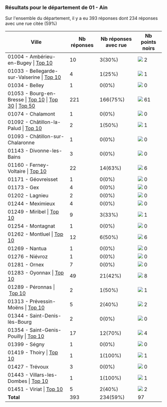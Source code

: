 ### Résultats pour le département de 01 - Ain

Sur l'ensemble du département, il y a eu 393 réponses dont 234 réponses avec une rue citée (59%)

| Ville | Nb réponses | Nb réponses avec rue | Nb points noirs |
|-------------|-------------|----------------------|-----------------|
|01004 - Ambérieu-en-Bugey&nbsp;&#124;&nbsp;<a href='01004 - Ambérieu-en-Bugey_top2.md'>Top 10</a>|10|3(30%)|<img src="../../img/bar_2.gif" />&nbsp;2|
|01033 - Bellegarde-sur-Valserine&nbsp;&#124;&nbsp;<a href='01033 - Bellegarde-sur-Valserine_top1.md'>Top 10</a>|4|1(25%)|<img src="../../img/bar_1.gif" />&nbsp;1|
|01034 - Belley|1|0(0%)|<img src="../../img/bar_0.gif" />&nbsp;0|
|01053 - Bourg-en-Bresse&nbsp;&#124;&nbsp;<a href='01053 - Bourg-en-Bresse_top10.md'>Top 10</a>&nbsp;&#124;&nbsp;<a href='01053 - Bourg-en-Bresse_top30.md'>Top 30</a>&nbsp;&#124;&nbsp;<a href='01053 - Bourg-en-Bresse_top50.md'>Top 50</a>|221|166(75%)|<img src="../../img/bar_62.gif" />&nbsp;61|
|01074 - Chalamont|1|0(0%)|<img src="../../img/bar_0.gif" />&nbsp;0|
|01092 - Châtillon-la-Palud&nbsp;&#124;&nbsp;<a href='01092 - Châtillon-la-Palud_top1.md'>Top 10</a>|2|1(50%)|<img src="../../img/bar_1.gif" />&nbsp;1|
|01093 - Châtillon-sur-Chalaronne|1|0(0%)|<img src="../../img/bar_0.gif" />&nbsp;0|
|01143 - Divonne-les-Bains|3|0(0%)|<img src="../../img/bar_0.gif" />&nbsp;0|
|01160 - Ferney-Voltaire&nbsp;&#124;&nbsp;<a href='01160 - Ferney-Voltaire_top6.md'>Top 10</a>|22|14(63%)|<img src="../../img/bar_6.gif" />&nbsp;6|
|01171 - Géovreisset|1|0(0%)|<img src="../../img/bar_0.gif" />&nbsp;0|
|01173 - Gex|4|0(0%)|<img src="../../img/bar_0.gif" />&nbsp;0|
|01202 - Lagnieu|2|0(0%)|<img src="../../img/bar_0.gif" />&nbsp;0|
|01244 - Meximieux|4|0(0%)|<img src="../../img/bar_0.gif" />&nbsp;0|
|01249 - Miribel&nbsp;&#124;&nbsp;<a href='01249 - Miribel_top1.md'>Top 10</a>|9|3(33%)|<img src="../../img/bar_1.gif" />&nbsp;1|
|01254 - Montagnat|1|0(0%)|<img src="../../img/bar_0.gif" />&nbsp;0|
|01262 - Montluel&nbsp;&#124;&nbsp;<a href='01262 - Montluel_top6.md'>Top 10</a>|12|6(50%)|<img src="../../img/bar_6.gif" />&nbsp;6|
|01269 - Nantua|1|0(0%)|<img src="../../img/bar_0.gif" />&nbsp;0|
|01276 - Niévroz|1|0(0%)|<img src="../../img/bar_0.gif" />&nbsp;0|
|01281 - Ornex|7|0(0%)|<img src="../../img/bar_0.gif" />&nbsp;0|
|01283 - Oyonnax&nbsp;&#124;&nbsp;<a href='01283 - Oyonnax_top8.md'>Top 10</a>|49|21(42%)|<img src="../../img/bar_8.gif" />&nbsp;8|
|01289 - Péronnas&nbsp;&#124;&nbsp;<a href='01289 - Péronnas_top1.md'>Top 10</a>|2|1(50%)|<img src="../../img/bar_1.gif" />&nbsp;1|
|01313 - Prévessin-Moëns&nbsp;&#124;&nbsp;<a href='01313 - Prévessin-Moëns_top2.md'>Top 10</a>|5|2(40%)|<img src="../../img/bar_2.gif" />&nbsp;2|
|01344 - Saint-Denis-lès-Bourg|2|0(0%)|<img src="../../img/bar_0.gif" />&nbsp;0|
|01354 - Saint-Genis-Pouilly&nbsp;&#124;&nbsp;<a href='01354 - Saint-Genis-Pouilly_top4.md'>Top 10</a>|17|12(70%)|<img src="../../img/bar_4.gif" />&nbsp;4|
|01399 - Ségny|1|0(0%)|<img src="../../img/bar_0.gif" />&nbsp;0|
|01419 - Thoiry&nbsp;&#124;&nbsp;<a href='01419 - Thoiry_top1.md'>Top 10</a>|1|1(100%)|<img src="../../img/bar_1.gif" />&nbsp;1|
|01427 - Trévoux|3|0(0%)|<img src="../../img/bar_0.gif" />&nbsp;0|
|01443 - Villars-les-Dombes&nbsp;&#124;&nbsp;<a href='01443 - Villars-les-Dombes_top1.md'>Top 10</a>|1|1(100%)|<img src="../../img/bar_1.gif" />&nbsp;1|
|01451 - Viriat&nbsp;&#124;&nbsp;<a href='01451 - Viriat_top2.md'>Top 10</a>|5|2(40%)|<img src="../../img/bar_2.gif" />&nbsp;2|
| **Total** |393|234(59%)|97|
